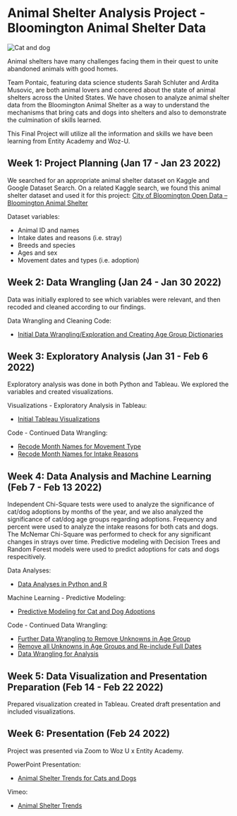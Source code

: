 # Animal Shelter Analysis Project - Bloomington Animal Shelter Data

![Cat and dog](https://images.freeimages.com/images/large-previews/ca0/greyhound-and-cat-1409547.jpg)

Animal shelters have many challenges facing them in their quest to unite abandoned animals with good homes. 

Team Pontaic, featuring data science students Sarah Schluter and Ardita Musovic, are both animal lovers and concered about the state of animal shelters across the United States. We have chosen to analyze animal shelter data from the Bloomington Animal Shelter as a way to understand the mechanisms that bring cats and dogs into shelters and also to demonstrate the culmination of skills learned.

This Final Project will utilize all the information and skills we have been learning from Entity Academy and Woz-U.
 
## Week 1: Project Planning (Jan 17 - Jan 23 2022)

We searched for an appropriate animal shelter dataset on Kaggle and Google Dataset Search. On a related Kaggle search, we found this animal shelter dataset and used it for this project: 
[City of Bloomington Open Data – Bloomington Animal Shelter](https://bloomington.data.socrata.com/dataset/Animal-Shelter-Animals/e245-r9ub)

Dataset variables:
* Animal ID and names
* Intake dates and reasons (i.e. stray)
* Breeds and species
* Ages and sex
* Movement dates and types (i.e. adoption)

## Week 2: Data Wrangling (Jan 24 - Jan 30 2022)

Data was initially explored to see which variables were relevant, and then recoded and cleaned according to our findings.

Data Wrangling and Cleaning Code:
* [Initial Data Wrangling/Exploration and Creating Age Group Dictionaries](https://github.com/ardita-m/Animal-Shelter-Analysis-Project/blob/main/Code/Data%20Wrangling/Data%20Wrangling%20-%20Animal%20Shelters.ipynb)

## Week 3: Exploratory Analysis (Jan 31 - Feb 6 2022)
Exploratory analysis was done in both Python and Tableau. We explored the variables and created visualizations. 

Visualizations - Exploratory Analysis in Tableau:
* [Initial Tableau Visualizations](https://github.com/ardita-m/Animal-Shelter-Analysis-Project/tree/main/Vizualizations/Initial)

Code - Continued Data Wrangling:
* [Recode Month Names for Movement Type](https://github.com/ardita-m/Animal-Shelter-Analysis-Project/blob/main/Code/Data%20Wrangling/AnimShelRecodeMonth.ipynb)
* [Recode Month Names for Intake Reasons](https://github.com/ardita-m/Animal-Shelter-Analysis-Project/blob/main/Code/Data%20Wrangling/shelterSplitByMonthRecoded.ipynb)

## Week 4: Data Analysis and Machine Learning (Feb 7 - Feb 13 2022)
Independent Chi-Square tests were used to analyze the significance of cat/dog adoptions by months of the year, and we also analyzed the significance of cat/dog age groups regarding adoptions. Frequency and percent were used to analyze the intake reasons for both cats and dogs. The McNemar Chi-Square was performed to check for any significant changes in strays over time.
Predictive modeling with Decision Trees and Random Forest models were used to predict adoptions for cats and dogs respecitively.

Data Analyses:
* [Data Analyses in Python and R](https://github.com/ardita-m/Animal-Shelter-Analysis-Project/tree/main/Code/Analyses)

Machine Learning - Predictive Modeling:
* [Predictive Modeling for Cat and Dog Adoptions](https://github.com/ardita-m/Animal-Shelter-Analysis-Project/tree/main/Code/Predictive%20Modeling)

Code - Continued Data Wrangling:
* [Further Data Wrangling to Remove Unknowns in Age Group](https://github.com/ardita-m/Animal-Shelter-Analysis-Project/blob/main/Code/Data%20Wrangling/MasterShelterPrep.ipynb)
* [Remove all Unknowns in Age Groups and Re-include Full Dates](https://github.com/ardita-m/Animal-Shelter-Analysis-Project/blob/main/Code/Data%20Wrangling/Updating%20to%20include%20full%20dates.ipynb)
* [Data Wrangling for Analysis](https://github.com/ardita-m/Animal-Shelter-Analysis-Project/blob/main/Code/Data%20Wrangling/Final%20Project%20-%20Data%20Wrangling%20Q2.ipynb)

## Week 5: Data Visualization and Presentation Preparation (Feb 14 - Feb 22 2022)
Prepared visualization created in Tableau. Created draft presentation and included visualizations.

## Week 6: Presentation (Feb 24 2022)
Project was presented via Zoom to Woz U x Entity Academy.

PowerPoint Presentation:
* [Animal Shelter Trends for Cats and Dogs](https://github.com/ardita-m/Animal-Shelter-Analysis-Project/tree/main/Presentation)

Vimeo:
* [Animal Shelter Trends](https://vimeo.com/681061343)
